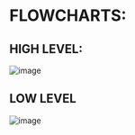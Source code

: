 # FLOWCHARTS:

## HIGH LEVEL:

![image](https://user-images.githubusercontent.com/85006836/157820610-bb08b8e6-8a68-4847-adf9-759772064421.png)

## LOW LEVEL

![image](https://user-images.githubusercontent.com/85006836/157832953-f0a1e161-a61e-427a-ac07-1e333d2a4407.png)



